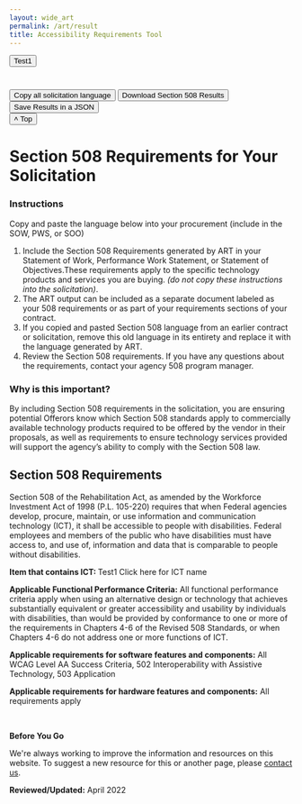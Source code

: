 ```yaml
---
layout: wide_art
permalink: /art/result
title: Accessibility Requirements Tool
---
```

<div class="tab grid-container margin-top-9">
  <button class="tablinks" onclick="openCity(event, 'Paris')">Test1</button>
</div>
<div id="London" class="tabcontent">
  <h3></h3>
  <!-- <div> THIS IS WHERE THE FIRST PAGE GOES</div> -->
</div>
<br>
<div>
  <button class="usa-button usa-button--accent-warm" onclick="CopyToClipboard('copy-requirements')">Copy all solicitation language</button>
  <button class="usa-button usa-button--accent-warm" onclick="downloadInnerHtml(fileName, 'copy-requirements')">Download Section 508 Results</button>
  <button class="usa-button usa-button--accent-warm">Save Results in a JSON</button>
</div>
<div class="grid-container pgov margin-top-9">
  <div class="grid-row grid-gap">
    <button id="backtotop" title="Go to top">˄ Top</button>
    <main class="usa-layout-docs__main desktop:grid-col-9 usa-prose usa-layout-docs" id="main-content">
      <h1 class="site-preview-heading">Section 508 Requirements for Your Solicitation</h1>
      <section id="section-result">
        <div
        class="usa-summary-box"
        role="region"
        aria-labelledby="summary-box-key-information"
        >
        <div class="usa-summary-box__body">
          <h3 class="usa-summary-box__heading" id="summary-box-key-information">
            Instructions
          </h3>
          <div class="usa-summary-box__text">
          <p>Copy and paste the language below into your procurement (include in the SOW, PWS, or SOO)</p>
          <ol class="usa-list">
            <li>
               Include the Section 508 Requirements generated by ART in your Statement of Work, Performance Work Statement, or Statement of Objectives.These requirements apply to the specific technology products and services you are buying. <i>(do not copy these instructions into the solicitation)</i>.
            </li>
            <li>
              The ART output can be included as a separate document labeled as  your 508 requirements or as part of your requirements sections of your contract.
            </li>
            <li>
              If you copied and pasted Section 508 language from an earlier contract or solicitation, remove this old language in its entirety and replace it with the language generated by ART.
            </li>
            <li>
              Review the Section 508 requirements. If you have any questions about the requirements, contact your agency 508 program manager.
            </li>
          </ol>
          <h3>Why is this important?</h3>
          <p>
            By including Section 508 requirements in the solicitation, you are ensuring potential Offerors know which Section 508 standards apply to commercially available technology products required to be offered by the vendor in their proposals, as well as requirements to ensure technology services provided will support the agency’s ability to comply with the Section 508 law.
          </p>
          </div>
        </div>
        </div>
      </section>
      <section class="example-spacing usa-prose margin-top-1 font-sans-sm">
        <h1>Section 508 Requirements</h1>
      </section>
      <section>
        <div id="copy-requirements">
          <p>
              Section 508 of the Rehabilitation Act, as amended by the Workforce
              Investment Act of 1998 (P.L. 105-220) requires that when Federal agencies
              develop, procure, maintain, or use information and communication technology
              (ICT), it shall be accessible to people with disabilities. Federal employees and
              members of the public who have disabilities must have access to, and use of,
              information and data that is comparable to people without disabilities.
          </p>
          <p>
              <b>Item that contains ICT: </b>Test1
              <span id="display_ict_input">Click here for ICT name</span> 
          </p>
          <p>
              <b>Applicable Functional Performance Criteria:</b> All functional performance
                  criteria apply when using an alternative design or technology that achieves
                  substantially equivalent or greater accessibility and usability by individuals
                  with disabilities, than would be provided by conformance to one or more of the
                  requirements in Chapters 4-6 of the Revised 508 Standards, or when
                  Chapters 4-6 do not address one or more functions of ICT.
          </p>
          <p>
              <b>Applicable requirements for software features and components:</b> All
                  WCAG Level AA Success Criteria, 502 Interoperability with Assistive
                  Technology, 503 Application
          </p>
          <p>
              <b>Applicable requirements for hardware features and components:</b>  All
                  requirements apply
          </p>
        </div>
      </section>
    </main>
  </div>
</div>

<!-- <div> Add in JSON export at top</div> -->

<p>  </p>

<div class="grid-row grid-gap">
  <div class="border-base radius-lg border-1px">
    <div class="padding-1">
      <p>
        <strong>Before You Go</strong>
      </p>
      <p dir="ltr">
        We're always working to improve the information and resources on this website. To suggest a new resource for this or another page, please <a class="mailto" href="mailto:section.508@gsa.gov">contact us</a>.
      </p>
    </div>
  </div>
</div>
<div>
  <p><span class="bold"><strong>Reviewed/Updated:</strong> April 2022 </span></p>
</div>
<!-- <html>
<head>
<script type="text/javascript">

    function add() {
    var i = document.getElementById( 'old' );

    var d = document.createElement( 'div' );
    d.id = "new1";
    d.innerHTML = i.innerHTML ;
    var p = document.getElementById('new');

    p.appendChild(d);
}
function removeLocation() {

    var d = document.getElementById( 'new1' );

    var p = document.getElementById('new');

    p.removeChild(d);
}
</script>
</head>
<body>
    <div id="old">
        Content of old div
    </div>
    <hr/>
    <div id="new">
    </div>
    <hr/>
    <button onclick="add();">Add</button><br>
    <button onclick="removeLocation();">Remove</button>
</body>
</html> -->